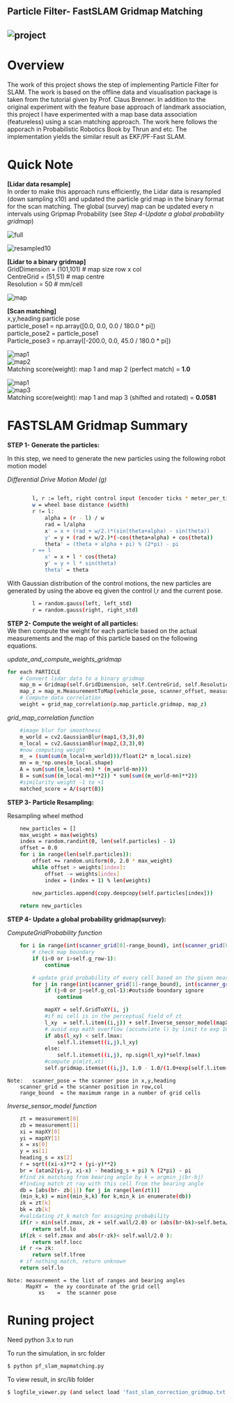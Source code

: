 ## **Particle Filter- FastSLAM Gridmap Matching**
![project][image0]
---

[//]: # (Image References)
[image0]: ./images/result.png "result"
[image1]: ./images/Lidar_full.png "lidar full"
[image2]: ./images/Lidar_resample10.png "lidar resample"
[image3]: ./images/gridmap.png "grid1_2"
[image4]: ./images/gridmap3.png "grid3"



# **Overview**
The work of this project shows the step of implementing Particle Filter for SLAM. The work is based on the offline data and visualisation package is taken from the tutorial given by Prof. Claus Brenner. In addition to the original experiment with the feature base approach of landmark association, this project I have experimented with a map base data association (featureless) using a scan matching approach. The work here follows the apporach in Probabilistic Robotics Book by Thrun and etc. The implementation yields the similar result as EKF/PF-Fast SLAM. 


# **Quick Note**
**[Lidar data resample]**  
In order to make this approach runs efficiently, the Lidar data is resampled (down sampling x10) and updated the particle grid map in the binary format for the scan matching. The global (survey) map can be updated every n intervals using Gripmap Probability (see _Step 4-Update a global probability gridmap_)

![full][image1]

![resampled10][image2]

**[Lidar to a binary gridmap]**  
GridDimension = (101,101)	# map size row x col  
CentreGrid    = (51,51) 	# map centre  
Resolution    = 50		# mm/cell  

![map][image3]

**[Scan matching]**  
x,y,heading particle pose  
particle_pose1 = np.array([0.0, 0.0, 0.0 / 180.0 * pi])  
particle_pose2 = particle_pose1  
Particle_pose3 = np.array([-200.0, 0.0, 45.0 / 180.0 * pi])  

![map1][image3]  
![map2][image3]  
Matching score(weight): map 1 and map 2 (perfect match) = **1.0**
                


![map1][image3]  
![map3][image4]  
Matching score(weight): map 1 and map 3 (shifted and rotated) = **0.0581**
                	
# **FASTSLAM Gridmap Summary**

**STEP 1- Generate the particles:**  

In this step, we need to generate the new particles using the following robot motion model

_Differential Drive Motion Model (g)_

```sh
	
		l, r := left, right control input (encoder ticks * meter_per_tick)
		w = wheel base distance (width)
		r != l:
		    alpha = (r - l) / w
		    rad = l/alpha
		    x' = x + (rad + w/2.)*(sin(theta+alpha) - sin(theta))
		    y' = y + (rad + w/2.)*(-cos(theta+alpha) + cos(theta))
		    theta' = (theta + alpha + pi) % (2*pi) - pi
		r == l
		    x' = x + l * cos(theta)
		    y' = y + l * sin(theta)
		    theta' = theta

```
With Gaussian distribution of the control motions, the new particles are generated by using the above eq given the control l,r and the current pose.

```sh
		l = random.gauss(left, left_std)
		r = random.gauss(right, right_std)

```



**STEP 2- Compute the weight of all particles:**  
We then compute the weight for each particle based on the actual measurements and the map of this particle based on the following equations.

_update_and_compute_weights_gridmap_  

```sh
for each PARTICLE  
	# Convert lidar data to a binary gridmap
	map_m = Gridmap(self.GridDimension, self.CentreGrid, self.Resolution)
	map_z = map_m.MeasurementToMap(vehicle_pose, scanner_offset, measurement)
	# Compute data correlation
	weight = grid_map_correlation(p.map_particle.gridmap, map_z)
```	

_grid_map_correlation function_  

```sh
	#image blur for smoothness
	m_world = cv2.GaussianBlur(map1,(3,3),0)
	m_local = cv2.GaussianBlur(map2,(3,3),0)
	#now computing weight
	m_ = (sum(sum(m_local+m_world)))/float(2* m_local.size)
	mn = m_*np.ones(m_local.shape)
	A = sum(sum((m_local-mn) * (m_world-mn)))
	B = sum(sum((m_local-mn)**2)) * sum(sum((m_world-mn)**2))
	#similarity weight -1 to +1
	matched_score = A/(sqrt(B))

```



**STEP 3- Particle Resampling:**  

Resampling wheel method 
```sh
	new_particles = []
	max_weight = max(weights)
	index = random.randint(0, len(self.particles) - 1)
	offset = 0.0
	for i in range(len(self.particles)):
		offset += random.uniform(0, 2.0 * max_weight)
		while offset > weights[index]:
			offset -= weights[index]
			index = (index + 1) % len(weights)
			
		new_particles.append(copy.deepcopy(self.particles[index]))

	return new_particles
```

**STEP 4- Update a global probability gridmap(survey):**  

_ComputeGridProbability function_ 
```sh
	for i in range(int(scanner_grid[0]-range_bound), int(scanner_grid[0]+range_bound)):
		# check map boundary
		if (i<0 or i>self.g_row-1):
			continue

		# update grid probability of every cell based on the given measurement (lidar data points)
		for j in range(int(scanner_grid[1]-range_bound), int(scanner_grid[1]+range_bound)):
			if (j<0 or j>self.g_col-1):#outside boundary ignore
				continue

			mapXY = self.GridToXY(i, j)
			#if mi cell is in the perceptual field of zt
			l_xy  = self.l.item((i,j)) + self.Inverse_sensor_model(mapXY, scanner_pose, measurement) - self.lo	
			# avoid exp math overflow (accumulate l) by limit to exp 10
			if abs(l_xy) < self.lmax:
				self.l.itemset((i,j),l_xy)
			else:
				self.l.itemset((i,j), np.sign(l_xy)*self.lmax)
			#compute p(m|zt,xt)	
			self.gridmap.itemset((i,j), 1.0 - 1.0/(1.0+exp(self.l.item(i,j) )))

```
	Note:	scanner_pose = the scanner pose in x,y,heading
		scanner_grid = the scanner position in row,col 
		range_bound  = the maximum range in a number of grid cells 
	

_Inverse_sensor_model function_
```sh
	zt = measurement[0]
	zb = measurement[1]
	xi = mapXY[0]
	yi = mapXY[1]
	x = xs[0]
	y = xs[1]
	heading_s = xs[2]
	r = sqrt((xi-x)**2 + (yi-y)**2)
	br = (atan2(yi-y, xi-x) - heading_s + pi) % (2*pi) - pi               # angle need to be in -pi to pi!
	#find zk matching from bearing angle by k = argmin_j(br-bj)
	#finding match zt ray with this cell from the bearing angle
	db = [abs(br- zb[j]) for j in range(len(zt))]
	(min_k,k) = min((min_k,k) for k,min_k in enumerate(db))
	zk = zt[k]
	bk = zb[k]
	#validating zt_k match for assigning probability
	if(r > min(self.zmax, zk + self.wall/2.0) or (abs(br-bk)>self.beta/2.0) ):
		return self.lo
	if(zk < self.zmax and abs(r-zk)< self.wall/2.0 ):
		return self.locc
	if r <= zk:
		return self.lfree
	# if nothing match, return unknown 
	return self.lo	
```

	Note: measurement = the list of ranges and bearing angles
	      MapXY =  the xy coordinate of the grid cell
              xs    =  the scanner pose 



# **Runing project**
Need python 3.x to run

To run the simulation, in src folder
```sh
$ python pf_slam_mapmatching.py
```

To view result, in src/lib folder
```sh
$ logfile_viewer.py (and select load 'fast_slam_correction_gridmap.txt')
```
